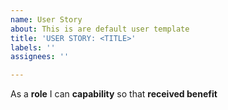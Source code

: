 ```yaml
---
name: User Story
about: This is are default user template
title: 'USER STORY: <TITLE>'
labels: ''
assignees: ''

---
```


As a **role** I can **capability** so that **received benefit**
